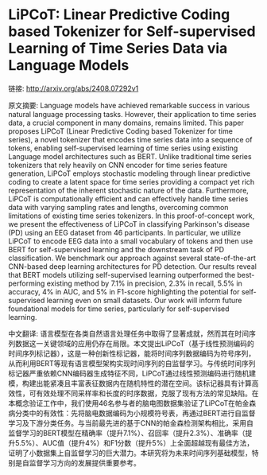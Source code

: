 # LiPCoT: Linear Predictive Coding based Tokenizer for Self-supervised Learning of Time Series Data via Language Models

链接: http://arxiv.org/abs/2408.07292v1

原文摘要:
Language models have achieved remarkable success in various natural language
processing tasks. However, their application to time series data, a crucial
component in many domains, remains limited. This paper proposes LiPCoT (Linear
Predictive Coding based Tokenizer for time series), a novel tokenizer that
encodes time series data into a sequence of tokens, enabling self-supervised
learning of time series using existing Language model architectures such as
BERT. Unlike traditional time series tokenizers that rely heavily on CNN
encoder for time series feature generation, LiPCoT employs stochastic modeling
through linear predictive coding to create a latent space for time series
providing a compact yet rich representation of the inherent stochastic nature
of the data. Furthermore, LiPCoT is computationally efficient and can
effectively handle time series data with varying sampling rates and lengths,
overcoming common limitations of existing time series tokenizers. In this
proof-of-concept work, we present the effectiveness of LiPCoT in classifying
Parkinson's disease (PD) using an EEG dataset from 46 participants. In
particular, we utilize LiPCoT to encode EEG data into a small vocabulary of
tokens and then use BERT for self-supervised learning and the downstream task
of PD classification. We benchmark our approach against several
state-of-the-art CNN-based deep learning architectures for PD detection. Our
results reveal that BERT models utilizing self-supervised learning outperformed
the best-performing existing method by 7.1% in precision, 2.3% in recall, 5.5%
in accuracy, 4% in AUC, and 5% in F1-score highlighting the potential for
self-supervised learning even on small datasets. Our work will inform future
foundational models for time series, particularly for self-supervised learning.

中文翻译:
语言模型在各类自然语言处理任务中取得了显著成就，然而其在时间序列数据这一关键领域的应用仍存在局限。本文提出LiPCoT（基于线性预测编码的时间序列标记器），这是一种创新性标记器，能将时间序列数据编码为符号序列，从而利用BERT等现有语言模型架构实现时间序列的自监督学习。与传统时间序列标记器严重依赖CNN编码器生成特征不同，LiPCoT通过线性预测编码进行随机建模，构建出能紧凑且丰富表征数据内在随机特性的潜在空间。该标记器具有计算高效性，可有效处理不同采样率和长度的时序数据，克服了现有方法的常见缺陷。在本概念验证工作中，我们使用46名参与者的脑电图数据集验证了LiPCoT在帕金森病分类中的有效性：先将脑电数据编码为小规模符号表，再通过BERT进行自监督学习及下游分类任务。与当前最先进的基于CNN的帕金森检测架构相比，采用自监督学习的BERT模型在精确率（提升7.1%）、召回率（提升2.3%）、准确率（提升5.5%）、AUC值（提升4%）和F1分数（提升5%）上全面超越现有最佳方法，证明了小数据集上自监督学习的巨大潜力。本研究将为未来时间序列基础模型，特别是自监督学习方向的发展提供重要参考。

